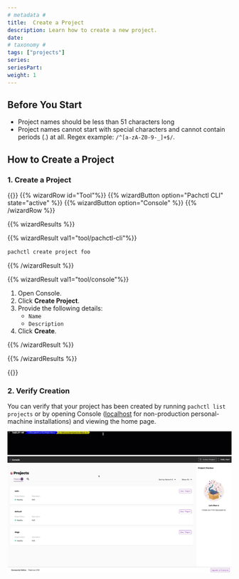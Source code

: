 ```yaml
---
# metadata # 
title:  Create a Project
description: Learn how to create a new project.
date: 
# taxonomy #
tags: ["projects"]
series:
seriesPart:
weight: 1
---
```


## Before You Start 

- Project names should be less than 51 characters long
- Project names cannot start with special characters and cannot contain periods (.) at all. Regex example:  `/^[a-zA-Z0-9-_]+$/`.

## How to Create a Project
### 1. Create a Project

{{<stack type="wizard">}}
{{% wizardRow id="Tool"%}}
{{% wizardButton option="Pachctl CLI" state="active" %}}
{{% wizardButton option="Console" %}}
{{% /wizardRow %}}

{{% wizardResults  %}}

{{% wizardResult val1="tool/pachctl-cli"%}}

```s
pachctl create project foo
```

{{% /wizardResult %}}

{{% wizardResult val1="tool/console"%}}
1. Open Console.
2. Click **Create Project**.
3. Provide the following details:
   - `Name`
   - `Description`
4. Click **Create**.

{{% /wizardResult %}}

{{% /wizardResults  %}}

{{</stack>}}

### 2. Verify Creation 

You can verify that your project has been created by running `pachctl list projects` or by opening Console ([localhost](http://localhost) for non-production personal-machine installations) and viewing the home page. 

![create and list projects](/images/projects/create-list-projects.gif)
![projects list console](/images/projects/project-list-console.png)


